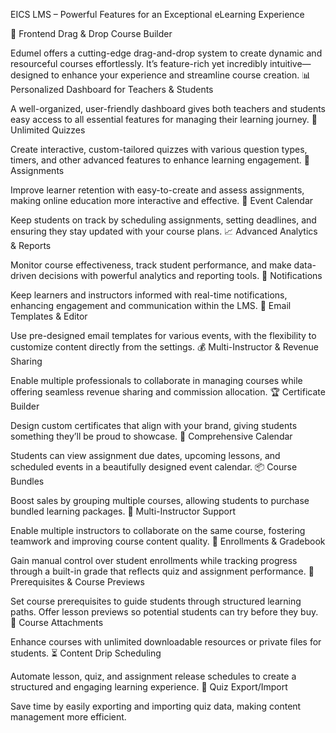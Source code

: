 EICS LMS – Powerful Features for an Exceptional eLearning Experience

🚀 Frontend Drag & Drop Course Builder

Edumel offers a cutting-edge drag-and-drop system to create dynamic and resourceful courses effortlessly. It’s feature-rich yet incredibly intuitive—designed to enhance your experience and streamline course creation.
📊 Personalized Dashboard for Teachers & Students

A well-organized, user-friendly dashboard gives both teachers and students easy access to all essential features for managing their learning journey.
📝 Unlimited Quizzes

Create interactive, custom-tailored quizzes with various question types, timers, and other advanced features to enhance learning engagement.
📂 Assignments

Improve learner retention with easy-to-create and assess assignments, making online education more interactive and effective.
📅 Event Calendar

Keep students on track by scheduling assignments, setting deadlines, and ensuring they stay updated with your course plans.
📈 Advanced Analytics & Reports

Monitor course effectiveness, track student performance, and make data-driven decisions with powerful analytics and reporting tools.
🔔 Notifications

Keep learners and instructors informed with real-time notifications, enhancing engagement and communication within the LMS.
📧 Email Templates & Editor

Use pre-designed email templates for various events, with the flexibility to customize content directly from the settings.
💰 Multi-Instructor & Revenue Sharing

Enable multiple professionals to collaborate in managing courses while offering seamless revenue sharing and commission allocation.
🏆 Certificate Builder

Design custom certificates that align with your brand, giving students something they’ll be proud to showcase.
📆 Comprehensive Calendar

Students can view assignment due dates, upcoming lessons, and scheduled events in a beautifully designed event calendar.
📦 Course Bundles

Boost sales by grouping multiple courses, allowing students to purchase bundled learning packages.
👥 Multi-Instructor Support

Enable multiple instructors to collaborate on the same course, fostering teamwork and improving course content quality.
📌 Enrollments & Gradebook

Gain manual control over student enrollments while tracking progress through a built-in grade that reflects quiz and assignment performance.
📜 Prerequisites & Course Previews

Set course prerequisites to guide students through structured learning paths. Offer lesson previews so potential students can try before they buy.
📎 Course Attachments

Enhance courses with unlimited downloadable resources or private files for students.
⏳ Content Drip Scheduling

Automate lesson, quiz, and assignment release schedules to create a structured and engaging learning experience.
📂 Quiz Export/Import

Save time by easily exporting and importing quiz data, making content management more efficient.
